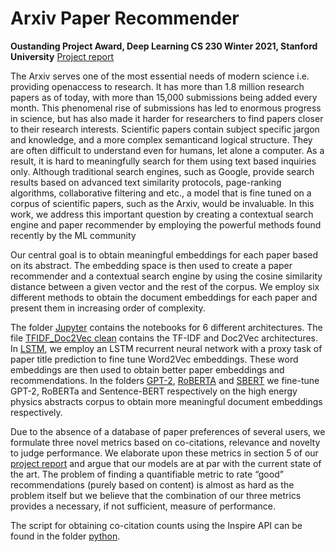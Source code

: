 # Arxiv Paper Recommender # 

**Oustanding Project Award, Deep Learning CS 230 Winter 2021, Stanford University** [Project report](http://cs230.stanford.edu/projects_winter_2021/reports/70758899.pdf)

The Arxiv serves one of the most essential needs of modern science i.e. providing openaccess to research. It has more than 1.8 million research papers as of today, with more than 15,000 submissions being added every month. This phenomenal rise of submissions has led to enormous progress in science, but has also made it harder for researchers to find papers closer to their research interests. Scientific papers contain subject specific jargon and knowledge, and a more complex semanticand logical structure. They are often difficult to understand even for humans, let alone a computer. As a result, it is hard to meaningfully search for them using text based inquiries only. Although traditional search engines, such as Google, provide search results based on advanced text similarity protocols, page-ranking algorithms, collaborative filtering and etc., a model that is fine tuned on a corpus of scientific papers, such as the Arxiv, would be invaluable. In this work, we address this important question by creating a contextual search engine and paper recommender by employing the powerful methods found recently by the ML community

Our central goal is to obtain meaningful embeddings for each paper based on its abstract. The embedding space is then used to create a paper recommender and a contextual search engine by using the cosine similarity distance between a given vector and the rest of the corpus. We employ six different methods to obtain the document embeddings for each paper and present them in increasing order of complexity. 

The folder [Jupyter](https://github.com/MilindShyani/Arxivrecommender/tree/main/arxiv/jupyter) contains the notebooks for 6 different architectures. The file [TFIDF_Doc2Vec clean](https://github.com/MilindShyani/Arxivrecommender/blob/main/arxiv/jupyter/TFIDF_Doc2Vec%20clean.ipynb) contains the TF-IDF and Doc2Vec architectures. In [LSTM](https://github.com/MilindShyani/Arxivrecommender/tree/main/arxiv/jupyter/LSTM), we employ an LSTM recurrent neural network with a proxy task of paper title prediction to fine tune Word2Vec embeddings. These word embeddings are then used to obtain better paper embeddings and recommendations. In the folders [GPT-2](https://github.com/MilindShyani/Arxivrecommender/tree/main/arxiv/jupyter/GPT-2), [RoBERTA](https://github.com/MilindShyani/Arxivrecommender/tree/main/arxiv/jupyter/RoBERTa) and [SBERT](https://github.com/MilindShyani/Arxivrecommender/tree/main/arxiv/jupyter/SBERT) we fine-tune GPT-2, RoBERTa and Sentence-BERT respectively on the high energy physics abstracts corpus to obtain more meaningful document embeddings respectively.

Due to the absence of a database of paper preferences of several users, we formulate three novel metrics based on co-citations, relevance and novelty to judge performance. We elaborate upon these metrics in section 5 of our [project report](http://cs230.stanford.edu/projects_winter_2021/reports/70758899.pdf) and argue that our models are at par with the current state of the art. The problem of finding a quantifiable metric to rate “good” recommendations (purely based on content) is almost as hard as the problem itself but we believe that the combination of our three metrics provides a necessary, if not sufficient, measure of performance.


The script for obtaining co-citation counts using the Inspire API can be found in the folder [python](https://github.com/MilindShyani/Arxivrecommender/tree/main/arxiv/python). 

